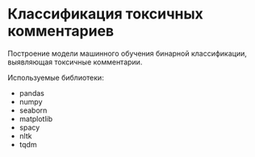 # Классификация токсичных комментариев
Построение модели машинного обучения бинарной классификации, выявляющая токсичные комментарии.

Используемые библиотеки:

* pandas
* numpy
* seaborn
* matplotlib
* spacy
* nltk
* tqdm
